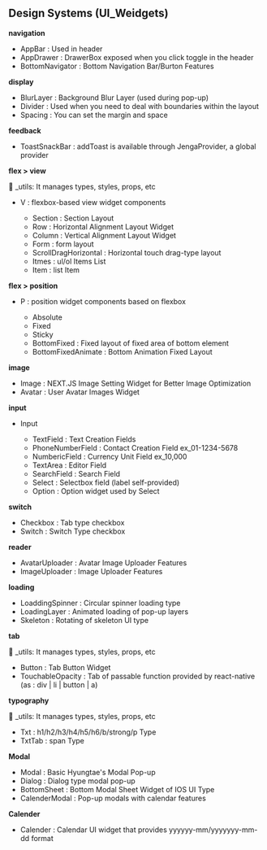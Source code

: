 ## Design Systems (UI_Weidgets)

**navigation**

- AppBar : Used in header
- AppDrawer : DrawerBox exposed when you click toggle in the header
- BottomNavigator : Bottom Navigation Bar/Burton Features

**display**

- BlurLayer : Background Blur Layer (used during pop-up)
- Divider : Used when you need to deal with boundaries within the layout
- Spacing : You can set the margin and space

**feedback**

- ToastSnackBar : addToast is available through JengaProvider, a global provider

**flex > view**

📁 \_utils: It manages types, styles, props, etc

- V : flexbox-based view widget components

  - Section : Section Layout
  - Row : Horizontal Alignment Layout Widget
  - Column : Vertical Alignment Layout Widget
  - Form : form layout
  - ScrollDragHorizontal : Horizontal touch drag-type layout
  - Itmes : ul/ol Items List
  - Item : list Item

**flex > position**

- P : position widget components based on flexbox

  - Absolute
  - Fixed
  - Sticky
  - BottomFixed : Fixed layout of fixed area of bottom element
  - BottomFixedAnimate : Bottom Animation Fixed Layout

**image**

- Image : NEXT.JS Image Setting Widget for Better Image Optimization
- Avatar : User Avatar Images Widget

**input**

- Input

  - TextField : Text Creation Fields
  - PhoneNumberField : Contact Creation Field ex_01-1234-5678
  - NumbericField : Currency Unit Field ex_10,000
  - TextArea : Editor Field
  - SearchField : Search Field
  - Select : Selectbox field (label self-provided)
  - Option : Option widget used by Select

**switch**

- Checkbox : Tab type checkbox
- Switch : Switch Type checkbox

**reader**

- AvatarUploader : Avatar Image Uploader Features
- ImageUploader : Image Uploader Features

**loading**

- LoaddingSpinner : Circular spinner loading type
- LoadingLayer : Animated loading of pop-up layers
- Skeleton : Rotating of skeleton UI type

**tab**

📁 \_utils: It manages types, styles, props, etc

- Button : Tab Button Widget
- TouchableOpacity : Tab of passable function provided by react-native (as : div | li | button | a)

**typography**

📁 \_utils: It manages types, styles, props, etc

- Txt : h1/h2/h3/h4/h5/h6/b/strong/p Type
- TxtTab : span Type

**Modal**

- Modal : Basic Hyungtae's Modal Pop-up
- Dialog : Dialog type modal pop-up
- BottomSheet : Bottom Modal Sheet Widget of IOS UI Type
- CalenderModal : Pop-up modals with calendar features

**Calender**

- Calender : Calendar UI widget that provides yyyyyy-mm/yyyyyyy-mm-dd format
